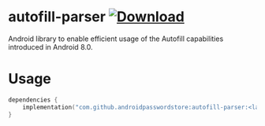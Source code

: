 # autofill-parser [![Download](https://api.bintray.com/packages/android-password-store/autofill-parser/autofill-parser/images/download.svg)](https://bintray.com/android-password-store/autofill-parser/autofill-parser/_latestVersion)

Android library to enable efficient usage of the Autofill capabilities introduced in Android 8.0.

# Usage

```kotlin
dependencies {
    implementation("com.github.androidpasswordstore:autofill-parser:<latest-version>")
}
```
